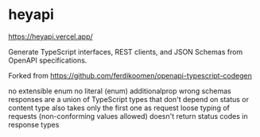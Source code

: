 # heyapi

https://heyapi.vercel.app/

Generate TypeScript interfaces, REST clients, and JSON Schemas from OpenAPI specifications.

Forked from https://github.com/ferdikoomen/openapi-typescript-codegen

no extensible enum
no literal (enum)
additionalprop wrong schemas
responses are a union of TypeScript types that don't depend on status or content type
also takes only the first one as request
loose typing of requests (non-conforming values allowed)
doesn't return status codes in response types

